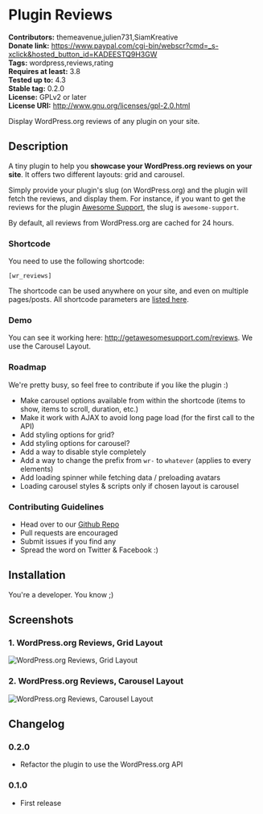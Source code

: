# Plugin Reviews #
**Contributors:** themeavenue,julien731,SiamKreative  
**Donate link:** https://www.paypal.com/cgi-bin/webscr?cmd=_s-xclick&hosted_button_id=KADEESTQ9H3GW  
**Tags:** wordpress,reviews,rating  
**Requires at least:** 3.8  
**Tested up to:** 4.3  
**Stable tag:** 0.2.0  
**License:** GPLv2 or later  
**License URI:** http://www.gnu.org/licenses/gpl-2.0.html  

Display WordPress.org reviews of any plugin on your site.

## Description ##

A tiny plugin to help you **showcase your WordPress.org reviews on your site**. It offers two different layouts: grid and carousel.

Simply provide your plugin's slug (on WordPress.org) and the plugin will fetch the reviews, and display them. For instance, if you want to get the reviews for the plugin [Awesome Support](https://wordpress.org/support/plugin/awesome-support), the slug is `awesome-support`.

By default, all reviews from WordPress.org are cached for 24 hours.

### Shortcode ###

You need to use the following shortcode:


	[wr_reviews]


The shortcode can be used anywhere on your site, and even on multiple pages/posts. All shortcode parameters are [listed here](https://github.com/ThemeAvenue/Plugin-Reviews/wiki/Shortcode-Attributes).

### Demo ###

You can see it working here: http://getawesomesupport.com/reviews. We use the Carousel Layout.

### Roadmap ###

We're pretty busy, so feel free to contribute if you like the plugin :)

* Make carousel options available from within the shortcode (items to show, items to scroll, duration, etc.)
* Make it work with AJAX to avoid long page load (for the first call to the API)
* Add styling options for grid?
* Add styling options for carousel?
* Add a way to disable style completely
* Add a way to change the prefix from `wr-` to `whatever` (applies to every elements)
* Add loading spinner while fetching data / preloading avatars
* Loading carousel styles & scripts only if chosen layout is carousel

### Contributing Guidelines ###

* Head over to our [Github Repo](https://github.com/ThemeAvenue/Plugin-Reviews)
* Pull requests are encouraged
* Submit issues if you find any
* Spread the word on Twitter & Facebook :)

## Installation ##

You're a developer. You know ;)

## Screenshots ##

### 1. WordPress.org Reviews, Grid Layout ###
![WordPress.org Reviews, Grid Layout](http://ps.w.org/plugin-reviews/assets/screenshot-1.png)

### 2. WordPress.org Reviews, Carousel Layout ###
![WordPress.org Reviews, Carousel Layout](http://ps.w.org/plugin-reviews/assets/screenshot-2.png)


## Changelog ##

### 0.2.0 ###
* Refactor the plugin to use the WordPress.org API

### 0.1.0 ###
* First release